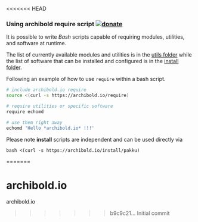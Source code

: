 <<<<<<< HEAD
### Using archibold require script [![donate](https://img.shields.io/badge/$-donate-ff69b4.svg?maxAge=2592000&style=flat)](https://github.com/WebReflection/donate)

It is possible to write _Bash_ scripts capable of requiring modules, utilities, and software at runtime.

The list of currently available modules and utilities is in the [utils folder](https://github.com/WebReflection/archibold.io/tree/gh-pages/utils)
while the list of software that can be installed and configured is in the [install folder](https://github.com/WebReflection/archibold.io/tree/gh-pages/install).

Following an example of how to use `require` within a bash script.

```sh
# include archibold.io require
source <(curl -s https://archibold.io/require)

# require utilities or specific software
require echomd

# use them right away
echomd 'Hello *archibold.io* !!!'
```

Please note **install** scripts are independent and can be used directly via

```
bash <(curl -s https://archibold.io/install/pakku)
```
=======
# archibold.io
archibold.io
>>>>>>> b9c9c21... Initial commit
